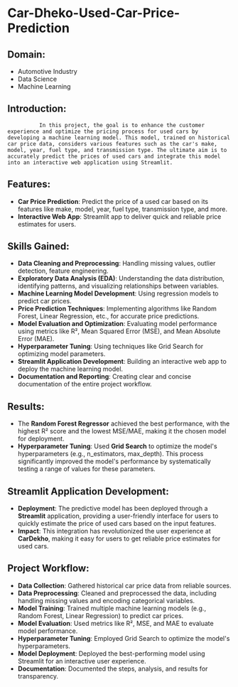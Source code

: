 # Car-Dheko-Used-Car-Price-Prediction
## Domain:
- Automotive Industry
- Data Science
- Machine Learning
## Introduction:
              In this project, the goal is to enhance the customer experience and optimize the pricing process for used cars by developing a machine learning model. This model, trained on historical car price data, considers various features such as the car's make, model, year, fuel type, and transmission type. The ultimate aim is to accurately predict the prices of used cars and integrate this model into an interactive web application using Streamlit.

## Features:
- **Car Price Prediction**: Predict the price of a used car based on its features like make, model, year, fuel type, transmission type, and more.
- **Interactive Web App**: Streamlit app to deliver quick and reliable price estimates for users.
## Skills Gained:
- **Data Cleaning and Preprocessing**: Handling missing values, outlier detection, feature engineering.
- **Exploratory Data Analysis (EDA)**: Understanding the data distribution, identifying patterns, and visualizing relationships between variables.
- **Machine Learning Model Development**: Using regression models to predict car prices.
- **Price Prediction Techniques**: Implementing algorithms like Random Forest, Linear Regression, etc., for accurate price predictions.
- **Model Evaluation and Optimization**: Evaluating model performance using metrics like R², Mean Squared Error (MSE), and Mean Absolute Error (MAE).
- **Hyperparameter Tuning**: Using techniques like Grid Search for optimizing model parameters.
- **Streamlit Application Development**: Building an interactive web app to deploy the machine learning model.
- **Documentation and Reporting**: Creating clear and concise documentation of the entire project workflow.
## Results:
- The **Random Forest Regressor** achieved the best performance, with the highest R² score and the lowest MSE/MAE, making it the chosen model for deployment.
- **Hyperparameter Tuning**: Used **Grid Search** to optimize the model's hyperparameters (e.g., n_estimators, max_depth). This process significantly improved the model's performance by systematically testing a range of values for these parameters.
## Streamlit Application Development:
- **Deployment**: The predictive model has been deployed through a **Streamlit** application, providing a user-friendly interface for users to quickly estimate the price of used cars based on the input features.
- **Impact**: This integration has revolutionized the user experience at **CarDekho**, making it easy for users to get reliable price estimates for used cars.
## Project Workflow:
- **Data Collection**: Gathered historical car price data from reliable sources.
- **Data Preprocessing**: Cleaned and preprocessed the data, including handling missing values and encoding categorical variables.
- **Model Training**: Trained multiple machine learning models (e.g., Random Forest, Linear Regression) to predict car prices.
- **Model Evaluation**: Used metrics like R², MSE, and MAE to evaluate model performance.
- **Hyperparameter Tuning**: Employed Grid Search to optimize the model's hyperparameters.
- **Model Deployment**: Deployed the best-performing model using Streamlit for an interactive user experience.
- **Documentation**: Documented the steps, analysis, and results for transparency.
